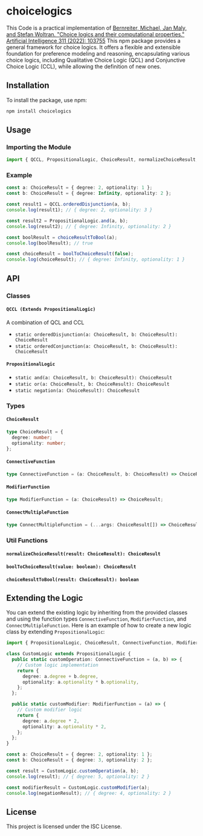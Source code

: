 # choicelogics
This Code is a practical implementation of [Bernreiter, Michael, Jan Maly, and Stefan Woltran. "Choice logics and their computational properties." Artificial Intelligence 311 (2022): 103755](https://doi.org/10.1016/j.artint.2022.103755)
This npm package provides a general framework for choice logics. It offers a flexible and extensible foundation for preference modeling and reasoning, encapsulating various choice logics, including Qualitative Choice Logic (QCL) and Conjunctive Choice Logic (CCL), while allowing the definition of new ones.

## Installation

To install the package, use npm:

```bash
npm install choicelogics
```

## Usage

### Importing the Module

```typescript
import { QCCL, PropositionalLogic, ChoiceResult, normalizeChoiceResult, choiceResultToBool, boolToChoiceResult } from "choicelogics";
```

### Example

```typescript
const a: ChoiceResult = { degree: 2, optionality: 1 };
const b: ChoiceResult = { degree: Infinity, optionality: 2 };

const result1 = QCCL.orderedDisjunction(a, b);
console.log(result1); // { degree: 2, optionality: 3 }

const result2 = PropositionalLogic.and(a, b);
console.log(result2); // { degree: Infinity, optionality: 2 }

const boolResult = choiceResultToBool(a);
console.log(boolResult); // true

const choiceResult = boolToChoiceResult(false);
console.log(choiceResult); // { degree: Infinity, optionality: 1 }
```

## API

### Classes

#### `QCCL (Extends PropositionalLogic)`
A combination of QCL and CCL
- `static orderedDisjunction(a: ChoiceResult, b: ChoiceResult): ChoiceResult`
- `static orderedConjunction(a: ChoiceResult, b: ChoiceResult): ChoiceResult`

#### `PropositionalLogic`

- `static and(a: ChoiceResult, b: ChoiceResult): ChoiceResult`
- `static or(a: ChoiceResult, b: ChoiceResult): ChoiceResult`
- `static negation(a: ChoiceResult): ChoiceResult`

### Types

#### `ChoiceResult`

```typescript
type ChoiceResult = {
  degree: number;
  optionality: number;
};
```

#### `ConnectiveFunction`

```typescript
type ConnectiveFunction = (a: ChoiceResult, b: ChoiceResult) => ChoiceResult;
```

#### `ModifierFunction`

```typescript
type ModifierFunction = (a: ChoiceResult) => ChoiceResult;
```

#### `ConnectMultipleFunction`

```typescript
type ConnectMultipleFunction = (...args: ChoiceResult[]) => ChoiceResult;
```

### Util Functions

#### `normalizeChoiceResult(result: ChoiceResult): ChoiceResult`

#### `boolToChoiceResult(value: boolean): ChoiceResult`

#### `choiceResultToBool(result: ChoiceResult): boolean`

## Extending the Logic

You can extend the existing logic by inheriting from the provided classes and using the function types `ConnectiveFunction`, `ModifierFunction`, and `ConnectMultipleFunction`. Here is an example of how to create a new logic class by extending `PropositionalLogic`:

```typescript
import { PropositionalLogic, ChoiceResult, ConnectiveFunction, ModifierFunction } from "choicelogics";

class CustomLogic extends PropositionalLogic {
  public static customOperation: ConnectiveFunction = (a, b) => {
    // Custom logic implementation
    return {
      degree: a.degree + b.degree,
      optionality: a.optionality * b.optionality,
    };
  };

  public static customModifier: ModifierFunction = (a) => {
    // Custom modifier logic
    return {
      degree: a.degree * 2,
      optionality: a.optionality * 2,
    };
  };
}

const a: ChoiceResult = { degree: 2, optionality: 1 };
const b: ChoiceResult = { degree: 3, optionality: 2 };

const result = CustomLogic.customOperation(a, b);
console.log(result); // { degree: 5, optionality: 2 }

const modifierResult = CustomLogic.customModifier(a);
console.log(negationResult); // { degree: 4, optionality: 2 }
```

## License

This project is licensed under the ISC License.
